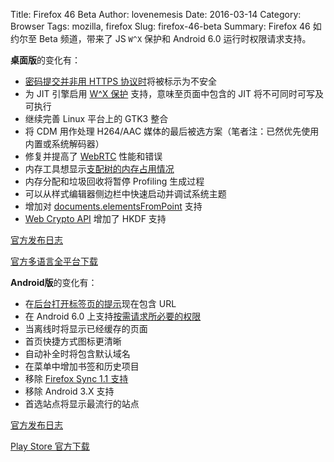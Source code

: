 Title: Firefox 46 Beta
Author: lovenemesis
Date: 2016-03-14
Category: Browser
Tags: mozilla, firefox
Slug: firefox-46-beta
Summary: Firefox 46 如约尔至 Beta 频道，带来了 JS `W^X` 保护和 Android 6.0 运行时权限请求支持。

**桌面版**的变化有：

* [密码提交并非用 HTTPS 协议时](https://hacks.mozilla.org/2016/01/login-forms-over-https-please/)将被标示为不安全
* 为 JIT 引擎启用 [W^X 保护](http://jandemooij.nl/blog/2015/12/29/wx-jit-code-enabled-in-firefox/) 支持，意味至页面中包含的 JIT 将不可同时可写及可执行
* 继续完善 Linux 平台上的 GTK3 整合
* 将 CDM 用作处理 H264/AAC 媒体的最后被选方案（笔者注：已然优先使用内置或系统解码器）
* 修复并提高了 [WebRTC](https://wiki.mozilla.org/Media/WebRTC/ReleaseNotes/46) 性能和错误
* 内存工具想显示[支配树的内存占用情况](https://developer.mozilla.org/en-US/docs/Tools/Memory/Dominators_view)
* 内存分配和垃圾回收将暂停 Profiling 生成过程
* 可以从样式编辑器侧边栏中快速启动并调试系统主题
* 增加对 [documents.elementsFromPoint](https://developer.mozilla.org/en-US/docs/Web/API/Document/elementsFromPoint) 支持
* [Web Crypto API](https://developer.mozilla.org/en-US/docs/Web/API/Web_Crypto_API) 增加了 HKDF 支持

[官方发布日志](https://www.mozilla.org/en-US/firefox/46.0beta/releasenotes/)

[官方多语言全平台下载](https://www.mozilla.org/en-US/firefox/beta/all/)

**Android版**的变化有：

* 在[后台打开标签页的提示](https://support.mozilla.org/en-US/kb/open-links-background-later-viewing-firefox-android)现在包含 URL
* 在 Android 6.0 上支持[按需请求所必要的权限](https://support.mozilla.org/en-US/kb/how-firefox-android-use-permissions-it-requests)
* 当离线时将显示已经缓存的页面
* 首页快捷方式图标更清晰
* 自动补全时将包含默认域名
* 在菜单中增加书签和历史项目
* 移除 [Firefox Sync 1.1 支持](https://blog.mozilla.org/services/2015/07/31/shutting-down-the-legacy-sync-service/)
* 移除 Android 3.X 支持
* 首选站点将显示最流行的站点

[官方发布日志](https://www.mozilla.org/en-US/firefox/android/46.0beta/releasenotes/)

[Play Store 官方下载](https://play.google.com/store/apps/details?id=org.mozilla.firefox_beta&referrer=utm_source%3Dmozilla%26utm_medium%3DReferral%26utm_campaign%3Dmozilla-org)
